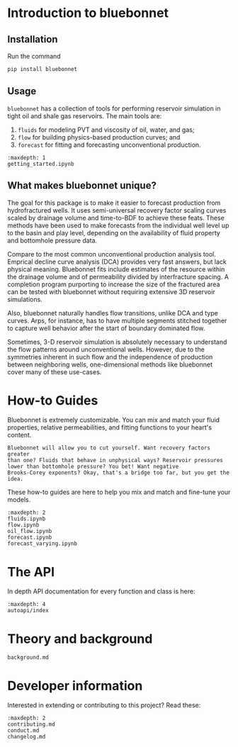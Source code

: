 # Introduction to bluebonnet

## Installation

Run the command

```bash
pip install bluebonnet
```

## Usage

`bluebonnet` has a collection of tools for performing reservoir simulation in
tight oil and shale gas reservoirs. The main tools are:

1. `fluids` for modeling PVT and viscosity of oil, water, and gas;
2. `flow` for building physics-based production curves; and
3. `forecast` for fitting and forecasting unconventional production.

```{toctree}
:maxdepth: 1
getting_started.ipynb
```

## What makes bluebonnet unique?

The goal for this package is to make it easier to forecast production from
hydrofractured wells. It uses semi-universal recovery factor scaling curves
scaled by drainage volume and time-to-BDF to achieve these feats. These methods
have been used to make forecasts from the individual well level up to the basin
and play level, depending on the availability of fluid property and bottomhole
pressure data.

Compare to the most common unconventional production analysis tool. Emprical
decline curve analysis (DCA) provides very fast answers, but lack physical
meaning. Bluebonnet fits include estimates of the resource within the drainage
volume and of permeability divided by interfracture spacing. A completion
program purporting to increase the size of the fractured area can be tested with
bluebonnet without requiring extensive 3D reservoir simulations.

Also, bluebonnet naturally handles flow transitions, unlike DCA and type curves.
Arps, for instance, has to have multiple segments stitched together to capture
well behavior after the start of boundary dominated flow.

Sometimes, 3-D reservoir simulation is absolutely necessary to understand the
flow patterns around unconventional wells. However, due to the symmetries
inherent in such flow and the independence of production between neighboring
wells, one-dimensional methods like bluebonnet cover many of these use-cases.

# How-to Guides

Bluebonnet is extremely customizable. You can mix and match your fluid
properties, relative permeabilities, and fitting functions to your heart's
content.

```{note}
Bluebonnet will allow you to cut yourself. Want recovery factors greater
than one? Fluids that behave in unphysical ways? Reservoir pressures lower than bottomhole pressure? You bet! Want negative
Brooks-Corey exponents? Okay, that's a bridge too far, but you get the idea.
```

These how-to guides are here to help you mix and match and fine-tune your
models.

```{toctree}
:maxdepth: 2
fluids.ipynb
flow.ipynb
oil_flow.ipynb
forecast.ipynb
forecast_varying.ipynb
```

# The API

In depth API documentation for every function and class is here:

```{toctree}
:maxdepth: 4
autoapi/index
```

# Theory and background

```{toctree}
background.md
```

# Developer information

Interested in extending or contributing to this project? Read these:

```{toctree}
:maxdepth: 2
contributing.md
conduct.md
changelog.md
```
